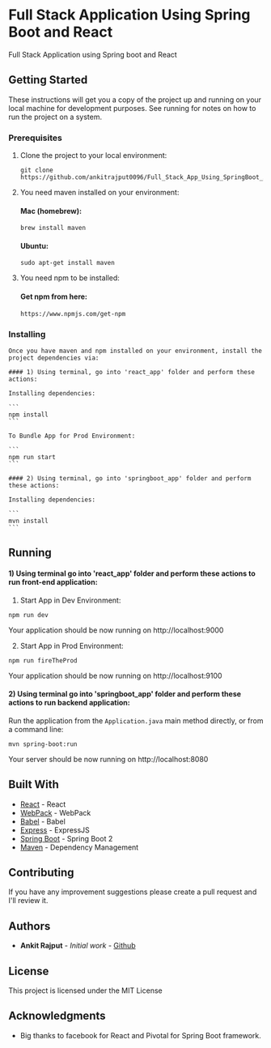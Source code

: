 # Full Stack Application Using Spring Boot and React

Full Stack Application using Spring boot and React

## Getting Started

These instructions will get you a copy of the project up and running on your local machine for development purposes. See running for notes on how to run the project on a system.

### Prerequisites

1. Clone the project to your local environment:
    ```
    git clone https://github.com/ankitrajput0096/Full_Stack_App_Using_SpringBoot_And_React
    ```
2. You need maven installed on your environment:

    #### Mac (homebrew):
    
    ```
    brew install maven
    ```
    #### Ubuntu:
    ```
    sudo apt-get install maven
    ```

3. You need npm to be installed:

    #### Get npm from here:
    ```
    https://www.npmjs.com/get-npm
    ```

### Installing

    Once you have maven and npm installed on your environment, install the project dependencies via:

    #### 1) Using terminal, go into 'react_app' folder and perform these actions:

    Installing dependencies:

    ```
    npm install
    ```

    To Bundle App for Prod Environment:

    ```
    npm run start
    ```

    #### 2) Using terminal, go into 'springboot_app' folder and perform these actions:

    Installing dependencies:

    ```
    mvn install
    ```

## Running

#### 1) Using terminal go into 'react_app' folder and perform these actions to run front-end application:

1. Start App in Dev Environment:

```
npm run dev
```

Your application should be now running on http://localhost:9000


2. Start App in Prod Environment:

```
npm run fireTheProd
```

Your application should be now running on http://localhost:9100

#### 2) Using terminal go into 'springboot_app' folder and perform these actions to run backend application:

Run the application from the `Application.java` main method directly,
or from a command line:

```
mvn spring-boot:run
```

Your server should be now running on http://localhost:8080


## Built With

* [React](https://reactjs.org/) - React
* [WebPack](https://webpack.js.org/) - WebPack
* [Babel](https://babeljs.io/) - Babel
* [Express](https://expressjs.com/) - ExpressJS
* [Spring Boot](https://spring.io/projects/spring-boot) - Spring Boot 2
* [Maven](https://maven.apache.org/) - Dependency Management

## Contributing

If you have any improvement suggestions please create a pull request and I'll review it.


## Authors

* **Ankit Rajput** - *Initial work* - [Github](https://github.com/ankitrajput0096)

## License

This project is licensed under the MIT License

## Acknowledgments

* Big thanks to facebook for React and Pivotal for Spring Boot framework.
